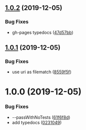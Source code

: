 ## [1.0.2](https://github.com/etclabscore/monaco-add-diagnostics/compare/1.0.1...1.0.2) (2019-12-05)


### Bug Fixes

* gh-pages typedocs ([47d57bb](https://github.com/etclabscore/monaco-add-diagnostics/commit/47d57bbdd3d1bc677871059d58cd8f0b66fa4613))

## [1.0.1](https://github.com/etclabscore/monaco-add-diagnostics/compare/1.0.0...1.0.1) (2019-12-05)


### Bug Fixes

* use uri as filematch ([8559f5f](https://github.com/etclabscore/monaco-add-diagnostics/commit/8559f5f7a59b0ef639dc8a4f17392b17476c560a))

# 1.0.0 (2019-12-05)


### Bug Fixes

* --passWithNoTests ([61f6f8d](https://github.com/etclabscore/monaco-add-diagnostics/commit/61f6f8d565f56060b687f745e6726cc925468092))
* add typedocs ([0231049](https://github.com/etclabscore/monaco-add-diagnostics/commit/0231049e267a9c40f6730577d0b037becc7f4799))
